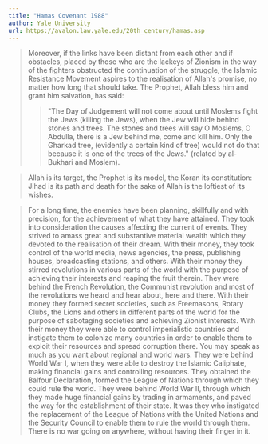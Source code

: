```yaml
---
title: "Hamas Covenant 1988"
author: Yale University
url: https://avalon.law.yale.edu/20th_century/hamas.asp
---
```


> Moreover, if the links have been distant from each other and if obstacles, placed by those who are the lackeys of Zionism in the way of the fighters obstructed the continuation of the struggle, the Islamic Resistance Movement aspires to the realisation of Allah's promise, no matter how long that should take. The Prophet, Allah bless him and grant him salvation, has said:
>  > "The Day of Judgement will not come about until Moslems fight the Jews (killing the Jews), when the Jew will hide behind stones and trees. The stones and trees will say O Moslems, O Abdulla, there is a Jew behind me, come and kill him. Only the Gharkad tree, (evidently a certain kind of tree) would not do that because it is one of the trees of the Jews." (related by al-Bukhari and Moslem).


> Allah is its target, the Prophet is its model, the Koran its constitution: Jihad is its path and death for the sake of Allah is the loftiest of its wishes.


> For a long time, the enemies have been planning, skillfully and with precision, for the achievement of what they have attained. They took into consideration the causes affecting the current of events. They strived to amass great and substantive material wealth which they devoted to the realisation of their dream. With their money, they took control of the world media, news agencies, the press, publishing houses, broadcasting stations, and others. With their money they stirred revolutions in various parts of the world with the purpose of achieving their interests and reaping the fruit therein. They were behind the French Revolution, the Communist revolution and most of the revolutions we heard and hear about, here and there. With their money they formed secret societies, such as Freemasons, Rotary Clubs, the Lions and others in different parts of the world for the purpose of sabotaging societies and achieving Zionist interests. With their money they were able to control imperialistic countries and instigate them to colonize many countries in order to enable them to exploit their resources and spread corruption there.
>  You may speak as much as you want about regional and world wars. They were behind World War I, when they were able to destroy the Islamic Caliphate, making financial gains and controlling resources. They obtained the Balfour Declaration, formed the League of Nations through which they could rule the world. They were behind World War II, through which they made huge financial gains by trading in armaments, and paved the way for the establishment of their state. It was they who instigated the replacement of the League of Nations with the United Nations and the Security Council to enable them to rule the world through them. There is no war going on anywhere, without having their finger in it.



